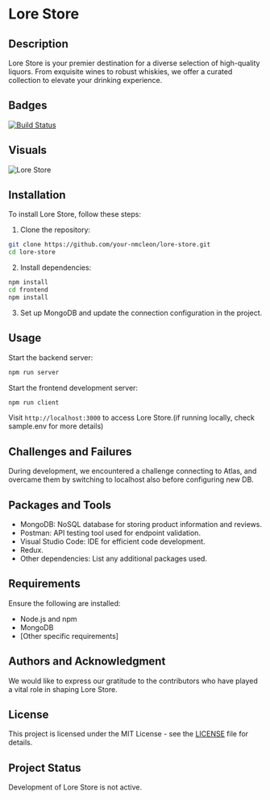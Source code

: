 # Lore Store

## Description

Lore Store is your premier destination for a diverse selection of high-quality liquors. 
From exquisite wines to robust whiskies, we offer a curated collection to elevate your drinking experience.

## Badges

[![Build Status](https://img.shields.io/travis/your-nmcleon/lore-store/master.svg?style=flat-square)](https://travis-ci.org/your-nmcleon/lore-store)

## Visuals

![Lore Store](path/to/screenshot.png)

## Installation

To install Lore Store, follow these steps:

1. Clone the repository:

```bash
git clone https://github.com/your-nmcleon/lore-store.git
cd lore-store
```

2. Install dependencies:

```bash
npm install
cd frontend
npm install
```

3. Set up MongoDB and update the connection configuration in the project.

## Usage

Start the backend server:

```bash
npm run server
```

Start the frontend development server:

```bash
npm run client
```

Visit `http://localhost:3000` to access Lore Store.(if running locally, check sample.env for more details)

## Challenges and Failures

During development, we encountered a challenge connecting to Atlas,   and overcame them by switching to localhost also before configuring new DB.

## Packages and Tools

- MongoDB: NoSQL database for storing product information and reviews.
- Postman: API testing tool used for endpoint validation.
- Visual Studio Code: IDE for efficient code development.
- Redux.
- Other dependencies: List any additional packages used.

## Requirements

Ensure the following are installed:

- Node.js and npm
- MongoDB
- [Other specific requirements]

## Authors and Acknowledgment

We would like to express our gratitude to the contributors who have played a vital role in shaping Lore Store.

## License

This project is licensed under the MIT License - see the [LICENSE](LICENSE) file for details.

## Project Status

Development of Lore Store is not active.
